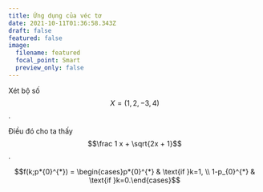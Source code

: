 ```yaml
---
title: Ứng dụng của véc tơ
date: 2021-10-11T01:36:58.343Z
draft: false
featured: false
image:
  filename: featured
  focal_point: Smart
  preview_only: false
---
```

Xét bộ số $$X = (1, 2, -3, 4)$$.

Điều đó cho ta thấy $$\frac 1 x + \sqrt{2x + 1}$$.

$$f(k;p*{0}^{*}) = \begin{cases}p*{0}^{*} & \text{if }k=1, \\
1-p_{0}^{*} & \text{if }k=0.\end{cases}$$